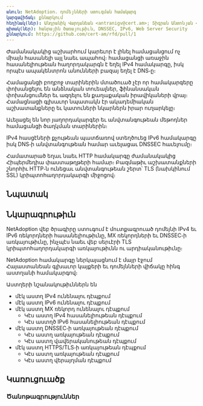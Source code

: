 ```yaml
---
անուն: NetAdoption. դոմեյնների ստուգման համակարգ
կարգավիճակ: քննարկում
հեղինակ(ներ): Անդրանիկ Վարդանեան <antranigv@cert.am>; Տիգրան Անտոնյան <tigran@cert.am>; Անահիտ Ավագյան <anahit@cert.am>;
պիտակ(ներ): հանրային ծառայութիւն, DNSSEC, IPv6, Web Server Security
քննարկում: https://github.com/cert-am/rfd/pull/1
---
```


Ժամանակակից աշխարհում կարեւոր է լինել համացանցում ոչ միայն հասանելի այլ նաեւ ապահով։ համացանցի առաջին հասանելիութեան հաղորդակարգն է եղել IPv4 համակարգը, իսկ որպէս ապակենտրոն անունների բազայ եղել է DNS֊ը։

Համացանցի բողբոջ տարիներին մտածուած չէր որ համակարգերը փոխանցելու են անձնական տուեալներ, ֆինանսական փոխանցումներ եւ ազդելու են քաղաքական իրավիկաների վրայ։ Համացնացի գլխաւոր նպատակն էր ակադեմիական աշխատանքները եւ կատուների նկարներն իրար ուղարկելը։

Աւելացել են նոր յաղորդակարգեր եւ անվտանգութեան մեթոդներ համացանցի ծաղկման տարիներին։

IPv4 հասցէների քչութեան պատճառով ստեղծուեց IPv6 համակարգը իսկ DNS֊ի անվտանգութեան համար աւելացաւ DNSSEC հաւելումը։

Համատարած եղաւ նաեւ HTTP համակարգը ժամանակակից Հիպերմեդիա փաստաթղթերի համար։ Բազմաթիւ աշխատանքների շնորհիւ HTTP֊ն ունեցաւ անվտանգութեան շերտ՝ TLS (նախկինում SSL) կրիպտոհաղորդակարգի միջոցով։

## Նպատակ



## Նկարագրութիւն

NetAdoption վեբ ծրագիրը ստուգում է մուտքագրուած դոմեյնի IPv4 եւ IPv6 ռեկորդների հասանելիութիւնը, MX ռեկորդների եւ DNSSEC֊ի առկայութիւնը, ինչպէս նաեւ վեբ սերւէրի TLS կրիպտոհաղորդակարգի առկայութիւնն ու  արդիականութիւնը։

NetAdoption համակարգը ներկայացնում է մայր էջում Հայաստանեան գլխաւոր կայքերի եւ դոմեյնների վիճակը հինգ աստղանի համակարգով։

Աստղերի նշանակութիւններն են

- մէկ աստղ IPv4 ունենալու դէպքում
- մէկ աստղ IPv6 ունենալու դէպքում
- մէկ աստղ MX ռեկորդ ունենալու դէպքում
  - Կէս աստղ IPv4 հասանելիութեան դէպքում
  - Կէս աստղծ IPv6 հասանելիութեան դէպքում
- մէկ աստղ DNSSEC֊ի առկայութեան դէպքում
  - Կէս աստղ առկայութեան դէպքում
  - Կէս աստղ վավերականութեան դէպքում
- մէկ աստղ HTTPS/TLS֊ի առկայութեան դէպքում
  - Կէս աստղ առկայութեան դէպքում
  - Կէս աստղ վերայղման դէպքում

## Կառուցուածք



### Ծանոթագրություններ
